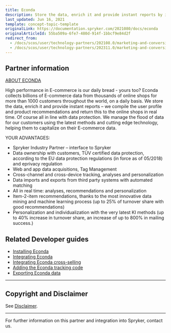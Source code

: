 ```yaml
---
title: Econda
description: Store the data, enrich it and provide instant reports by integrating Econda into Spryker Commerce OS.
last_updated: Jun 16, 2021
template: concept-topic-template
originalLink: https://documentation.spryker.com/2021080/docs/econda
originalArticleId: 55ba509a-6fe7-480d-914f-1bbcf9e84d2f
redirect_from:
  - /docs/scos/user/technology-partners/202108.0/marketing-and-conversion/personalization-and-cross-selling/econda/econda.html
  - /docs/scos/user/technology-partners/202311.0/marketing-and-conversion/personalization-and-cross-selling/econda/econda.html
---
```


## Partner information

[ABOUT ECONDA](https://www.econda.de/)

High performance in E-commerce is our daily bread - yours too? Econda collects billions of E-commerce data from thousands of online shops for more than 1000 customers throughout the world, on a daily basis. We store the data, enrich it and provide instant reports – we compile the user profile and product recommendations and return this to the online shops in real time. Of course all in line with data protection. We manage the flood of data for our customers using the latest methods and cutting edge technology, helping them to capitalize on their E-commerce data.

YOUR ADVANTAGES:

* Spryker Industry Partner – interface to Spryker
* Data ownership with customers, TÜV certified data protection, according to the EU data protection regulations (in force as of 05/2018) and eprivacy regulation
* Web and app data acquisitions, Tag Management
* Cross-channel and cross-device tracking, analyses and personalization
* Data imports and exports from third party systems with automated matching
* All in real time: analyses, recommendations and personalization
* Item-2-item recommendations, thanks to the most innovative data mining and machine learning process (up to 25% of turnover share with good recommendations)
* Personalization and individualization with the very latest KI methods (up to 40% increase in turnover share, an increase of up to 800% in mailing success.)

## Related Developer guides

* [Installing Econda](/docs/pbc/all/product-relationship-management/{{page.version}}/third-party-integrations/econda/install-econda.html)
* [Integrating Econda](/docs/pbc/all/product-relationship-management/{{page.version}}/third-party-integrations/econda/integrate-econda.html)
* [Integrating Econda cross-selling](/docs/pbc/all/product-relationship-management/{{page.version}}/third-party-integrations/econda/integrate-econda-cross-selling.html)
* [Adding the Econda tracking code](/docs/pbc/all/product-relationship-management/{{page.version}}/third-party-integrations/econda/add-the-econda-tracking-code.html)
* [Exporting Econda data](/docs/pbc/all/product-relationship-management/{{page.version}}/third-party-integrations/econda/export-econda-data.html)



---

## Copyright and Disclaimer

See [Disclaimer](https://github.com/spryker/spryker-documentation).

---
For further information on this partner and integration into Spryker,  contact us.

<div class="hubspot-form js-hubspot-form" data-portal-id="2770802" data-form-id="163e11fb-e833-4638-86ae-a2ca4b929a41" id="hubspot-1"></div>
